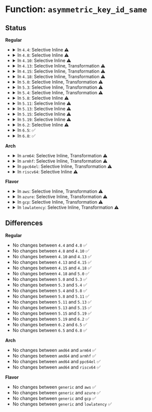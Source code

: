 # Function: <code>asymmetric_key_id_same</code>

## Status
<b>Regular</b>
<ul>
<li>
<details>
<summary>In <code>4.4</code>: Selective Inline ⚠️</summary>

```c
bool asymmetric_key_id_same(const struct asymmetric_key_id *kid1, const struct asymmetric_key_id *kid2);
```

**Collision:** Unique Global

**Inline:** Selective

**Transformation:** False

**Instances:**

```
In crypto/asymmetric_keys/asymmetric_type.c (ffffffff813ac2f0)
Location: crypto/asymmetric_keys/asymmetric_type.c:68
Inline: True
Direct callers:
  - crypto/asymmetric_keys/asymmetric_type.c:asymmetric_key_cmp
  - crypto/asymmetric_keys/asymmetric_type.c:asymmetric_key_cmp
  - crypto/asymmetric_keys/x509_public_key.c:x509_request_asymmetric_key
  - crypto/asymmetric_keys/x509_public_key.c:x509_key_preparse
  - crypto/asymmetric_keys/x509_public_key.c:x509_key_preparse
  - crypto/asymmetric_keys/pkcs7_verify.c:pkcs7_verify
  - crypto/asymmetric_keys/pkcs7_verify.c:pkcs7_verify
  - crypto/asymmetric_keys/pkcs7_verify.c:pkcs7_verify
  - crypto/asymmetric_keys/pkcs7_verify.c:pkcs7_verify
  - crypto/asymmetric_keys/pkcs7_verify.c:pkcs7_verify
```
**Symbols:**

```
ffffffff813ac2f0-ffffffff813ac329: asymmetric_key_id_same (STB_GLOBAL)
```
</details>
</li>
<li>
<details>
<summary>In <code>4.8</code>: Selective Inline ⚠️</summary>

```c
bool asymmetric_key_id_same(const struct asymmetric_key_id *kid1, const struct asymmetric_key_id *kid2);
```

**Collision:** Unique Global

**Inline:** Selective

**Transformation:** False

**Instances:**

```
In crypto/asymmetric_keys/asymmetric_type.c (ffffffff813f000d)
Location: crypto/asymmetric_keys/asymmetric_type.c:157
Inline: True
Inline callers:
  - crypto/asymmetric_keys/asymmetric_type.c:find_asymmetric_key
Direct callers:
  - crypto/asymmetric_keys/asymmetric_type.c:asymmetric_key_cmp
  - crypto/asymmetric_keys/asymmetric_type.c:asymmetric_key_cmp
  - crypto/asymmetric_keys/x509_public_key.c:x509_check_for_self_signed
  - crypto/asymmetric_keys/x509_public_key.c:x509_check_for_self_signed
  - crypto/asymmetric_keys/pkcs7_verify.c:pkcs7_verify
  - crypto/asymmetric_keys/pkcs7_verify.c:pkcs7_verify
  - crypto/asymmetric_keys/pkcs7_verify.c:pkcs7_verify
  - crypto/asymmetric_keys/pkcs7_verify.c:pkcs7_verify
```
**Symbols:**

```
ffffffff813f0300-ffffffff813f0336: asymmetric_key_id_same (STB_GLOBAL)
```
</details>
</li>
<li>
<details>
<summary>In <code>4.10</code>: Selective Inline ⚠️</summary>

```c
bool asymmetric_key_id_same(const struct asymmetric_key_id *kid1, const struct asymmetric_key_id *kid2);
```

**Collision:** Unique Global

**Inline:** Selective

**Transformation:** False

**Instances:**

```
In crypto/asymmetric_keys/asymmetric_type.c (ffffffff8140988d)
Location: crypto/asymmetric_keys/asymmetric_type.c:157
Inline: True
Inline callers:
  - crypto/asymmetric_keys/asymmetric_type.c:find_asymmetric_key
Direct callers:
  - crypto/asymmetric_keys/asymmetric_type.c:asymmetric_key_cmp
  - crypto/asymmetric_keys/asymmetric_type.c:asymmetric_key_cmp
  - crypto/asymmetric_keys/x509_public_key.c:x509_check_for_self_signed
  - crypto/asymmetric_keys/x509_public_key.c:x509_check_for_self_signed
  - crypto/asymmetric_keys/pkcs7_verify.c:pkcs7_verify
  - crypto/asymmetric_keys/pkcs7_verify.c:pkcs7_verify
  - crypto/asymmetric_keys/pkcs7_verify.c:pkcs7_verify
  - crypto/asymmetric_keys/pkcs7_verify.c:pkcs7_verify
```
**Symbols:**

```
ffffffff81409b80-ffffffff81409bb6: asymmetric_key_id_same (STB_GLOBAL)
```
</details>
</li>
<li>
<details>
<summary>In <code>4.13</code>: Selective Inline, Transformation ⚠️</summary>

```c
bool asymmetric_key_id_same(const struct asymmetric_key_id *kid1, const struct asymmetric_key_id *kid2);
```

**Collision:** Unique Global

**Inline:** Selective

**Transformation:** True

**Instances:**

```
In crypto/asymmetric_keys/asymmetric_type.c (ffffffff81416dec)
Location: crypto/asymmetric_keys/asymmetric_type.c:158
Inline: True
Inline callers:
  - crypto/asymmetric_keys/asymmetric_type.c:find_asymmetric_key
Direct callers:
  - crypto/asymmetric_keys/asymmetric_type.c:asymmetric_key_cmp
  - crypto/asymmetric_keys/asymmetric_type.c:asymmetric_key_cmp
  - crypto/asymmetric_keys/asymmetric_type.c:find_asymmetric_key
  - crypto/asymmetric_keys/restrict.c:key_or_keyring_common
  - crypto/asymmetric_keys/restrict.c:match_either_id
  - crypto/asymmetric_keys/restrict.c:match_either_id
  - crypto/asymmetric_keys/x509_public_key.c:x509_check_for_self_signed
  - crypto/asymmetric_keys/x509_public_key.c:x509_check_for_self_signed
  - crypto/asymmetric_keys/pkcs7_verify.c:pkcs7_verify
  - crypto/asymmetric_keys/pkcs7_verify.c:pkcs7_verify
  - crypto/asymmetric_keys/pkcs7_verify.c:pkcs7_verify
  - crypto/asymmetric_keys/pkcs7_verify.c:pkcs7_verify
```
**Symbols:**

```
ffffffff81416cc0-ffffffff81416ce8: asymmetric_key_id_same.part.4 (STB_LOCAL)
ffffffff81416cf0-ffffffff81416d0d: asymmetric_key_id_same (STB_GLOBAL)
```
</details>
</li>
<li>
<details>
<summary>In <code>4.15</code>: Selective Inline, Transformation ⚠️</summary>

```c
bool asymmetric_key_id_same(const struct asymmetric_key_id *kid1, const struct asymmetric_key_id *kid2);
```

**Collision:** Unique Global

**Inline:** Selective

**Transformation:** True

**Instances:**

```
In crypto/asymmetric_keys/asymmetric_type.c (ffffffff81441827)
Location: crypto/asymmetric_keys/asymmetric_type.c:160
Inline: True
Inline callers:
  - crypto/asymmetric_keys/asymmetric_type.c:find_asymmetric_key
Direct callers:
  - crypto/asymmetric_keys/asymmetric_type.c:asymmetric_key_cmp
  - crypto/asymmetric_keys/asymmetric_type.c:asymmetric_key_cmp
  - crypto/asymmetric_keys/asymmetric_type.c:find_asymmetric_key
  - crypto/asymmetric_keys/restrict.c:key_or_keyring_common
  - crypto/asymmetric_keys/restrict.c:match_either_id
  - crypto/asymmetric_keys/restrict.c:match_either_id
  - crypto/asymmetric_keys/x509_public_key.c:x509_check_for_self_signed
  - crypto/asymmetric_keys/x509_public_key.c:x509_check_for_self_signed
  - crypto/asymmetric_keys/pkcs7_verify.c:pkcs7_verify
  - crypto/asymmetric_keys/pkcs7_verify.c:pkcs7_verify
  - crypto/asymmetric_keys/pkcs7_verify.c:pkcs7_verify
  - crypto/asymmetric_keys/pkcs7_verify.c:pkcs7_verify
```
**Symbols:**

```
ffffffff814416f0-ffffffff81441718: asymmetric_key_id_same.part.4 (STB_LOCAL)
ffffffff81441720-ffffffff8144173d: asymmetric_key_id_same (STB_GLOBAL)
```
</details>
</li>
<li>
<details>
<summary>In <code>4.18</code>: Selective Inline, Transformation ⚠️</summary>

```c
bool asymmetric_key_id_same(const struct asymmetric_key_id *kid1, const struct asymmetric_key_id *kid2);
```

**Collision:** Unique Global

**Inline:** Selective

**Transformation:** True

**Instances:**

```
In crypto/asymmetric_keys/asymmetric_type.c (ffffffff81474724)
Location: crypto/asymmetric_keys/asymmetric_type.c:160
Inline: True
Inline callers:
  - crypto/asymmetric_keys/asymmetric_type.c:find_asymmetric_key
Direct callers:
  - crypto/asymmetric_keys/asymmetric_type.c:asymmetric_key_cmp
  - crypto/asymmetric_keys/asymmetric_type.c:asymmetric_key_cmp
  - crypto/asymmetric_keys/asymmetric_type.c:find_asymmetric_key
  - crypto/asymmetric_keys/restrict.c:key_or_keyring_common
  - crypto/asymmetric_keys/restrict.c:key_or_keyring_common
  - crypto/asymmetric_keys/restrict.c:key_or_keyring_common
  - crypto/asymmetric_keys/x509_public_key.c:x509_check_for_self_signed
  - crypto/asymmetric_keys/x509_public_key.c:x509_check_for_self_signed
  - crypto/asymmetric_keys/pkcs7_verify.c:pkcs7_verify
  - crypto/asymmetric_keys/pkcs7_verify.c:pkcs7_verify
  - crypto/asymmetric_keys/pkcs7_verify.c:pkcs7_verify
  - crypto/asymmetric_keys/pkcs7_verify.c:pkcs7_verify
```
**Symbols:**

```
ffffffff814745a0-ffffffff814745c8: asymmetric_key_id_same.part.5 (STB_LOCAL)
ffffffff814745d0-ffffffff814745ed: asymmetric_key_id_same (STB_GLOBAL)
```
</details>
</li>
<li>
<details>
<summary>In <code>5.0</code>: Selective Inline, Transformation ⚠️</summary>

```c
bool asymmetric_key_id_same(const struct asymmetric_key_id *kid1, const struct asymmetric_key_id *kid2);
```

**Collision:** Unique Global

**Inline:** Selective

**Transformation:** True

**Instances:**

```
In crypto/asymmetric_keys/asymmetric_type.c (ffffffff81492364)
Location: crypto/asymmetric_keys/asymmetric_type.c:161
Inline: True
Inline callers:
  - crypto/asymmetric_keys/asymmetric_type.c:find_asymmetric_key
Direct callers:
  - crypto/asymmetric_keys/asymmetric_type.c:asymmetric_key_cmp
  - crypto/asymmetric_keys/asymmetric_type.c:asymmetric_key_cmp
  - crypto/asymmetric_keys/asymmetric_type.c:find_asymmetric_key
  - crypto/asymmetric_keys/restrict.c:key_or_keyring_common
  - crypto/asymmetric_keys/restrict.c:key_or_keyring_common
  - crypto/asymmetric_keys/restrict.c:key_or_keyring_common
  - crypto/asymmetric_keys/x509_public_key.c:x509_check_for_self_signed
  - crypto/asymmetric_keys/x509_public_key.c:x509_check_for_self_signed
  - crypto/asymmetric_keys/pkcs7_verify.c:pkcs7_verify
  - crypto/asymmetric_keys/pkcs7_verify.c:pkcs7_verify
  - crypto/asymmetric_keys/pkcs7_verify.c:pkcs7_verify
  - crypto/asymmetric_keys/pkcs7_verify.c:pkcs7_verify
```
**Symbols:**

```
ffffffff814921e0-ffffffff81492208: asymmetric_key_id_same.part.5 (STB_LOCAL)
ffffffff81492210-ffffffff8149222d: asymmetric_key_id_same (STB_GLOBAL)
```
</details>
</li>
<li>
<details>
<summary>In <code>5.3</code>: Selective Inline, Transformation ⚠️</summary>

```c
bool asymmetric_key_id_same(const struct asymmetric_key_id *kid1, const struct asymmetric_key_id *kid2);
```

**Collision:** Unique Global

**Inline:** Selective

**Transformation:** True

**Instances:**

```
In crypto/asymmetric_keys/asymmetric_type.c (ffffffff814c0023)
Location: crypto/asymmetric_keys/asymmetric_type.c:157
Inline: True
Inline callers:
  - crypto/asymmetric_keys/asymmetric_type.c:find_asymmetric_key
Direct callers:
  - crypto/asymmetric_keys/asymmetric_type.c:asymmetric_key_cmp
  - crypto/asymmetric_keys/asymmetric_type.c:asymmetric_key_cmp
  - crypto/asymmetric_keys/asymmetric_type.c:find_asymmetric_key
  - crypto/asymmetric_keys/restrict.c:key_or_keyring_common
  - crypto/asymmetric_keys/restrict.c:key_or_keyring_common
  - crypto/asymmetric_keys/restrict.c:key_or_keyring_common
  - crypto/asymmetric_keys/x509_public_key.c:x509_check_for_self_signed
  - crypto/asymmetric_keys/x509_public_key.c:x509_check_for_self_signed
  - crypto/asymmetric_keys/pkcs7_verify.c:pkcs7_verify
```
**Symbols:**

```
ffffffff814bf810-ffffffff814bf838: asymmetric_key_id_same.part.0 (STB_LOCAL)
ffffffff814bf840-ffffffff814bf85d: asymmetric_key_id_same (STB_GLOBAL)
```
</details>
</li>
<li>
<details>
<summary>In <code>5.4</code>: Selective Inline, Transformation ⚠️</summary>

```c
bool asymmetric_key_id_same(const struct asymmetric_key_id *kid1, const struct asymmetric_key_id *kid2);
```

**Collision:** Unique Global

**Inline:** Selective

**Transformation:** True

**Instances:**

```
In crypto/asymmetric_keys/asymmetric_type.c (ffffffff814d8e73)
Location: crypto/asymmetric_keys/asymmetric_type.c:157
Inline: True
Inline callers:
  - crypto/asymmetric_keys/asymmetric_type.c:find_asymmetric_key
Direct callers:
  - crypto/asymmetric_keys/asymmetric_type.c:asymmetric_key_cmp
  - crypto/asymmetric_keys/asymmetric_type.c:asymmetric_key_cmp
  - crypto/asymmetric_keys/asymmetric_type.c:find_asymmetric_key
  - crypto/asymmetric_keys/restrict.c:key_or_keyring_common
  - crypto/asymmetric_keys/restrict.c:key_or_keyring_common
  - crypto/asymmetric_keys/restrict.c:key_or_keyring_common
  - crypto/asymmetric_keys/x509_public_key.c:x509_check_for_self_signed
  - crypto/asymmetric_keys/x509_public_key.c:x509_check_for_self_signed
  - crypto/asymmetric_keys/pkcs7_verify.c:pkcs7_verify
```
**Symbols:**

```
ffffffff814d8660-ffffffff814d8688: asymmetric_key_id_same.part.0 (STB_LOCAL)
ffffffff814d8690-ffffffff814d86ad: asymmetric_key_id_same (STB_GLOBAL)
```
</details>
</li>
<li>
<details>
<summary>In <code>5.8</code>: Selective Inline ⚠️</summary>

```c
bool asymmetric_key_id_same(const struct asymmetric_key_id *kid1, const struct asymmetric_key_id *kid2);
```

**Collision:** Unique Global

**Inline:** Selective

**Transformation:** False

**Instances:**

```
In crypto/asymmetric_keys/asymmetric_type.c (ffffffff815387a0)
Location: crypto/asymmetric_keys/asymmetric_type.c:157
Inline: True
Inline callers:
  - crypto/asymmetric_keys/asymmetric_type.c:asymmetric_key_cmp
  - crypto/asymmetric_keys/asymmetric_type.c:asymmetric_key_cmp
Direct callers:
  - crypto/asymmetric_keys/asymmetric_type.c:find_asymmetric_key
  - crypto/asymmetric_keys/restrict.c:key_or_keyring_common
  - crypto/asymmetric_keys/restrict.c:key_or_keyring_common
  - crypto/asymmetric_keys/restrict.c:key_or_keyring_common
  - crypto/asymmetric_keys/x509_public_key.c:x509_check_for_self_signed
  - crypto/asymmetric_keys/x509_public_key.c:x509_check_for_self_signed
  - crypto/asymmetric_keys/pkcs7_verify.c:pkcs7_verify_sig_chain
  - crypto/asymmetric_keys/pkcs7_verify.c:pkcs7_verify_sig_chain
  - crypto/asymmetric_keys/pkcs7_verify.c:pkcs7_verify_sig_chain
```
**Symbols:**

```
ffffffff81537fc0-ffffffff81537ff9: asymmetric_key_id_same (STB_GLOBAL)
```
</details>
</li>
<li>
<details>
<summary>In <code>5.11</code>: Selective Inline ⚠️</summary>

```c
bool asymmetric_key_id_same(const struct asymmetric_key_id *kid1, const struct asymmetric_key_id *kid2);
```

**Collision:** Unique Global

**Inline:** Selective

**Transformation:** False

**Instances:**

```
In crypto/asymmetric_keys/asymmetric_type.c (ffffffff81555600)
Location: crypto/asymmetric_keys/asymmetric_type.c:157
Inline: True
Inline callers:
  - crypto/asymmetric_keys/asymmetric_type.c:asymmetric_key_cmp
  - crypto/asymmetric_keys/asymmetric_type.c:asymmetric_key_cmp
Direct callers:
  - crypto/asymmetric_keys/asymmetric_type.c:find_asymmetric_key
  - crypto/asymmetric_keys/restrict.c:key_or_keyring_common
  - crypto/asymmetric_keys/restrict.c:key_or_keyring_common
  - crypto/asymmetric_keys/restrict.c:key_or_keyring_common
  - crypto/asymmetric_keys/x509_public_key.c:x509_check_for_self_signed
  - crypto/asymmetric_keys/x509_public_key.c:x509_check_for_self_signed
  - crypto/asymmetric_keys/pkcs7_verify.c:pkcs7_verify_sig_chain
  - crypto/asymmetric_keys/pkcs7_verify.c:pkcs7_verify_sig_chain
  - crypto/asymmetric_keys/pkcs7_verify.c:pkcs7_verify_sig_chain
```
**Symbols:**

```
ffffffff81554e20-ffffffff81554e59: asymmetric_key_id_same (STB_GLOBAL)
```
</details>
</li>
<li>
<details>
<summary>In <code>5.13</code>: Selective Inline ⚠️</summary>

```c
bool asymmetric_key_id_same(const struct asymmetric_key_id *kid1, const struct asymmetric_key_id *kid2);
```

**Collision:** Unique Global

**Inline:** Selective

**Transformation:** False

**Instances:**

```
In crypto/asymmetric_keys/asymmetric_type.c (ffffffff8155db20)
Location: crypto/asymmetric_keys/asymmetric_type.c:158
Inline: True
Inline callers:
  - crypto/asymmetric_keys/asymmetric_type.c:asymmetric_key_cmp
  - crypto/asymmetric_keys/asymmetric_type.c:asymmetric_key_cmp
Direct callers:
  - crypto/asymmetric_keys/asymmetric_type.c:find_asymmetric_key
  - crypto/asymmetric_keys/restrict.c:key_or_keyring_common
  - crypto/asymmetric_keys/restrict.c:key_or_keyring_common
  - crypto/asymmetric_keys/restrict.c:key_or_keyring_common
  - crypto/asymmetric_keys/x509_public_key.c:x509_check_for_self_signed
  - crypto/asymmetric_keys/x509_public_key.c:x509_check_for_self_signed
  - crypto/asymmetric_keys/pkcs7_verify.c:pkcs7_verify
  - crypto/asymmetric_keys/pkcs7_verify.c:pkcs7_verify_sig_chain
  - crypto/asymmetric_keys/pkcs7_verify.c:pkcs7_verify_sig_chain
  - crypto/asymmetric_keys/pkcs7_verify.c:pkcs7_verify_sig_chain
```
**Symbols:**

```
ffffffff8155d590-ffffffff8155d5c9: asymmetric_key_id_same (STB_GLOBAL)
```
</details>
</li>
<li>
<details>
<summary>In <code>5.15</code>: Selective Inline ⚠️</summary>

```c
bool asymmetric_key_id_same(const struct asymmetric_key_id *kid1, const struct asymmetric_key_id *kid2);
```

**Collision:** Unique Global

**Inline:** Selective

**Transformation:** False

**Instances:**

```
In crypto/asymmetric_keys/asymmetric_type.c (ffffffff815bee30)
Location: crypto/asymmetric_keys/asymmetric_type.c:158
Inline: True
Inline callers:
  - crypto/asymmetric_keys/asymmetric_type.c:asymmetric_key_cmp
  - crypto/asymmetric_keys/asymmetric_type.c:asymmetric_key_cmp
Direct callers:
  - crypto/asymmetric_keys/asymmetric_type.c:find_asymmetric_key
  - crypto/asymmetric_keys/restrict.c:key_or_keyring_common
  - crypto/asymmetric_keys/restrict.c:key_or_keyring_common
  - crypto/asymmetric_keys/restrict.c:key_or_keyring_common
  - crypto/asymmetric_keys/x509_public_key.c:x509_check_for_self_signed
  - crypto/asymmetric_keys/x509_public_key.c:x509_check_for_self_signed
  - crypto/asymmetric_keys/pkcs7_verify.c:pkcs7_verify
  - crypto/asymmetric_keys/pkcs7_verify.c:pkcs7_verify_sig_chain
  - crypto/asymmetric_keys/pkcs7_verify.c:pkcs7_verify_sig_chain
  - crypto/asymmetric_keys/pkcs7_verify.c:pkcs7_verify_sig_chain
```
**Symbols:**

```
ffffffff815be8b0-ffffffff815be8e9: asymmetric_key_id_same (STB_GLOBAL)
```
</details>
</li>
<li>
<details>
<summary>In <code>5.19</code>: Selective Inline ⚠️</summary>

```c
bool asymmetric_key_id_same(const struct asymmetric_key_id *kid1, const struct asymmetric_key_id *kid2);
```

**Collision:** Unique Global

**Inline:** Selective

**Transformation:** False

**Instances:**

```
In crypto/asymmetric_keys/asymmetric_type.c (ffffffff81668d57)
Location: crypto/asymmetric_keys/asymmetric_type.c:171
Inline: True
Inline callers:
  - crypto/asymmetric_keys/asymmetric_type.c:asymmetric_key_cmp_name
  - crypto/asymmetric_keys/asymmetric_type.c:asymmetric_key_cmp
Direct callers:
  - crypto/asymmetric_keys/asymmetric_type.c:find_asymmetric_key
  - crypto/asymmetric_keys/restrict.c:key_or_keyring_common
  - crypto/asymmetric_keys/restrict.c:key_or_keyring_common
  - crypto/asymmetric_keys/restrict.c:key_or_keyring_common
  - crypto/asymmetric_keys/restrict.c:key_or_keyring_common
  - crypto/asymmetric_keys/x509_public_key.c:x509_check_for_self_signed
  - crypto/asymmetric_keys/x509_public_key.c:x509_check_for_self_signed
  - crypto/asymmetric_keys/pkcs7_verify.c:pkcs7_verify
  - crypto/asymmetric_keys/pkcs7_verify.c:pkcs7_verify_sig_chain
  - crypto/asymmetric_keys/pkcs7_verify.c:pkcs7_verify_sig_chain
  - crypto/asymmetric_keys/pkcs7_verify.c:pkcs7_verify_sig_chain
```
**Symbols:**

```
ffffffff81668200-ffffffff81668257: asymmetric_key_id_same (STB_GLOBAL)
```
</details>
</li>
<li>
<details>
<summary>In <code>6.2</code>: Selective Inline ⚠️</summary>

```c
bool asymmetric_key_id_same(const struct asymmetric_key_id *kid1, const struct asymmetric_key_id *kid2);
```

**Collision:** Unique Global

**Inline:** Selective

**Transformation:** False

**Instances:**

```
In crypto/asymmetric_keys/asymmetric_type.c (ffffffff81723567)
Location: crypto/asymmetric_keys/asymmetric_type.c:171
Inline: True
Inline callers:
  - crypto/asymmetric_keys/asymmetric_type.c:asymmetric_key_cmp_name
  - crypto/asymmetric_keys/asymmetric_type.c:asymmetric_key_cmp
Direct callers:
  - crypto/asymmetric_keys/asymmetric_type.c:find_asymmetric_key
  - crypto/asymmetric_keys/restrict.c:key_or_keyring_common
  - crypto/asymmetric_keys/restrict.c:key_or_keyring_common
  - crypto/asymmetric_keys/restrict.c:key_or_keyring_common
  - crypto/asymmetric_keys/restrict.c:key_or_keyring_common
  - crypto/asymmetric_keys/x509_public_key.c:x509_check_for_self_signed
  - crypto/asymmetric_keys/x509_public_key.c:x509_check_for_self_signed
  - crypto/asymmetric_keys/pkcs7_verify.c:pkcs7_verify
  - crypto/asymmetric_keys/pkcs7_verify.c:pkcs7_verify_sig_chain
  - crypto/asymmetric_keys/pkcs7_verify.c:pkcs7_verify_sig_chain
  - crypto/asymmetric_keys/pkcs7_verify.c:pkcs7_verify_sig_chain
```
**Symbols:**

```
ffffffff817228a0-ffffffff817228f7: asymmetric_key_id_same (STB_GLOBAL)
```
</details>
</li>
<li>
<details>
<summary>In <code>6.5</code>: ✅</summary>

```c
bool asymmetric_key_id_same(const struct asymmetric_key_id *kid1, const struct asymmetric_key_id *kid2);
```

**Collision:** Unique Global

**Inline:** No

**Transformation:** False

**Instances:**

```
In crypto/asymmetric_keys/asymmetric_type.c (ffffffff8175ebd0)
Location: crypto/asymmetric_keys/asymmetric_type.c:170
Inline: False
Direct callers:
  - crypto/asymmetric_keys/asymmetric_type.c:asymmetric_key_cmp_name
  - crypto/asymmetric_keys/asymmetric_type.c:asymmetric_key_cmp
  - crypto/asymmetric_keys/asymmetric_type.c:asymmetric_key_cmp
  - crypto/asymmetric_keys/asymmetric_type.c:find_asymmetric_key
  - crypto/asymmetric_keys/restrict.c:key_or_keyring_common
  - crypto/asymmetric_keys/restrict.c:key_or_keyring_common
  - crypto/asymmetric_keys/restrict.c:key_or_keyring_common
  - crypto/asymmetric_keys/restrict.c:key_or_keyring_common
  - crypto/asymmetric_keys/x509_public_key.c:x509_check_for_self_signed
  - crypto/asymmetric_keys/x509_public_key.c:x509_check_for_self_signed
  - crypto/asymmetric_keys/pkcs7_verify.c:pkcs7_verify
  - crypto/asymmetric_keys/pkcs7_verify.c:pkcs7_verify_sig_chain
  - crypto/asymmetric_keys/pkcs7_verify.c:pkcs7_verify_sig_chain
  - crypto/asymmetric_keys/pkcs7_verify.c:pkcs7_verify_sig_chain
```
**Symbols:**

```
ffffffff8175ebd0-ffffffff8175ec27: asymmetric_key_id_same (STB_GLOBAL)
```
</details>
</li>
<li>
<details>
<summary>In <code>6.8</code>: ✅</summary>

```c
bool asymmetric_key_id_same(const struct asymmetric_key_id *kid1, const struct asymmetric_key_id *kid2);
```

**Collision:** Unique Global

**Inline:** No

**Transformation:** False

**Instances:**

```
In crypto/asymmetric_keys/asymmetric_type.c (ffffffff817a03c0)
Location: crypto/asymmetric_keys/asymmetric_type.c:170
Inline: False
Direct callers:
  - crypto/asymmetric_keys/asymmetric_type.c:asymmetric_key_cmp_name
  - crypto/asymmetric_keys/asymmetric_type.c:asymmetric_key_cmp
  - crypto/asymmetric_keys/asymmetric_type.c:asymmetric_key_cmp
  - crypto/asymmetric_keys/asymmetric_type.c:find_asymmetric_key
  - crypto/asymmetric_keys/restrict.c:key_or_keyring_common
  - crypto/asymmetric_keys/restrict.c:key_or_keyring_common
  - crypto/asymmetric_keys/restrict.c:key_or_keyring_common
  - crypto/asymmetric_keys/restrict.c:key_or_keyring_common
  - crypto/asymmetric_keys/x509_public_key.c:x509_check_for_self_signed
  - crypto/asymmetric_keys/x509_public_key.c:x509_check_for_self_signed
  - crypto/asymmetric_keys/pkcs7_verify.c:pkcs7_verify
  - crypto/asymmetric_keys/pkcs7_verify.c:pkcs7_verify_sig_chain
  - crypto/asymmetric_keys/pkcs7_verify.c:pkcs7_verify_sig_chain
  - crypto/asymmetric_keys/pkcs7_verify.c:pkcs7_verify_sig_chain
```
**Symbols:**

```
ffffffff817a03c0-ffffffff817a0417: asymmetric_key_id_same (STB_GLOBAL)
```
</details>
</li>
</ul>
<b>Arch</b>
<ul>
<li>
<details>
<summary>In <code>arm64</code>: Selective Inline, Transformation ⚠️</summary>

```c
bool asymmetric_key_id_same(const struct asymmetric_key_id *kid1, const struct asymmetric_key_id *kid2);
```

**Collision:** Unique Global

**Inline:** Selective

**Transformation:** True

**Instances:**

```
In crypto/asymmetric_keys/asymmetric_type.c (ffff8000105d49b4)
Location: crypto/asymmetric_keys/asymmetric_type.c:157
Inline: True
Inline callers:
  - crypto/asymmetric_keys/asymmetric_type.c:find_asymmetric_key
Direct callers:
  - crypto/asymmetric_keys/asymmetric_type.c:asymmetric_key_cmp
  - crypto/asymmetric_keys/asymmetric_type.c:asymmetric_key_cmp
  - crypto/asymmetric_keys/asymmetric_type.c:find_asymmetric_key
  - crypto/asymmetric_keys/x509_public_key.c:x509_check_for_self_signed
  - crypto/asymmetric_keys/x509_public_key.c:x509_check_for_self_signed
  - crypto/asymmetric_keys/pkcs7_verify.c:pkcs7_verify
```
**Symbols:**

```
ffff8000105d45a0-ffff8000105d4600: asymmetric_key_id_same.part.0 (STB_LOCAL)
ffff8000105d4600-ffff8000105d4648: asymmetric_key_id_same (STB_GLOBAL)
```
</details>
</li>
<li>
<details>
<summary>In <code>armhf</code>: Selective Inline, Transformation ⚠️</summary>

```c
bool asymmetric_key_id_same(const struct asymmetric_key_id *kid1, const struct asymmetric_key_id *kid2);
```

**Collision:** Unique Global

**Inline:** Selective

**Transformation:** True

**Instances:**

```
In crypto/asymmetric_keys/asymmetric_type.c (c0782330)
Location: crypto/asymmetric_keys/asymmetric_type.c:157
Inline: True
Inline callers:
  - crypto/asymmetric_keys/asymmetric_type.c:find_asymmetric_key
Direct callers:
  - crypto/asymmetric_keys/asymmetric_type.c:asymmetric_key_cmp
  - crypto/asymmetric_keys/asymmetric_type.c:asymmetric_key_cmp
  - crypto/asymmetric_keys/asymmetric_type.c:find_asymmetric_key
  - crypto/asymmetric_keys/restrict.c:key_or_keyring_common
  - crypto/asymmetric_keys/restrict.c:match_either_id
  - crypto/asymmetric_keys/restrict.c:match_either_id
  - crypto/asymmetric_keys/x509_public_key.c:x509_check_for_self_signed
  - crypto/asymmetric_keys/x509_public_key.c:x509_check_for_self_signed
  - crypto/asymmetric_keys/pkcs7_verify.c:pkcs7_verify
  - crypto/asymmetric_keys/pkcs7_verify.c:pkcs7_verify_sig_chain
  - crypto/asymmetric_keys/pkcs7_verify.c:pkcs7_verify_sig_chain
  - crypto/asymmetric_keys/pkcs7_verify.c:pkcs7_verify_sig_chain
  - crypto/asymmetric_keys/pkcs7_verify.c:pkcs7_verify_sig_chain
```
**Symbols:**

```
c0782024-c0782068: asymmetric_key_id_same.part.0 (STB_LOCAL)
c0782068-c0782098: asymmetric_key_id_same (STB_GLOBAL)
```
</details>
</li>
<li>
<details>
<summary>In <code>ppc64el</code>: Selective Inline, Transformation ⚠️</summary>

```c
bool asymmetric_key_id_same(const struct asymmetric_key_id *kid1, const struct asymmetric_key_id *kid2);
```

**Collision:** Unique Global

**Inline:** Selective

**Transformation:** True

**Instances:**

```
In crypto/asymmetric_keys/asymmetric_type.c (c000000000763034)
Location: crypto/asymmetric_keys/asymmetric_type.c:157
Inline: True
Inline callers:
  - crypto/asymmetric_keys/asymmetric_type.c:find_asymmetric_key
Direct callers:
  - crypto/asymmetric_keys/asymmetric_type.c:asymmetric_key_cmp
  - crypto/asymmetric_keys/asymmetric_type.c:asymmetric_key_cmp
  - crypto/asymmetric_keys/asymmetric_type.c:find_asymmetric_key
  - crypto/asymmetric_keys/x509_public_key.c:x509_check_for_self_signed
  - crypto/asymmetric_keys/x509_public_key.c:x509_check_for_self_signed
  - crypto/asymmetric_keys/x509_public_key.c:x509_check_for_self_signed
  - crypto/asymmetric_keys/x509_public_key.c:x509_check_for_self_signed
  - crypto/asymmetric_keys/pkcs7_verify.c:pkcs7_verify
```
**Symbols:**

```
c000000000761f60-c000000000761fc8: asymmetric_key_id_same.part.0 (STB_LOCAL)
c000000000761fd0-c000000000762008: asymmetric_key_id_same (STB_GLOBAL)
```
</details>
</li>
<li>
<details>
<summary>In <code>riscv64</code>: Selective Inline ⚠️</summary>

```c
bool asymmetric_key_id_same(const struct asymmetric_key_id *kid1, const struct asymmetric_key_id *kid2);
```

**Collision:** Unique Global

**Inline:** Selective

**Transformation:** False

**Instances:**

```
In crypto/asymmetric_keys/asymmetric_type.c (ffffffe000418cbe)
Location: crypto/asymmetric_keys/asymmetric_type.c:157
Inline: True
Inline callers:
  - crypto/asymmetric_keys/asymmetric_type.c:find_asymmetric_key
  - crypto/asymmetric_keys/asymmetric_type.c:find_asymmetric_key
Direct callers:
  - crypto/asymmetric_keys/asymmetric_type.c:asymmetric_key_cmp
  - crypto/asymmetric_keys/asymmetric_type.c:asymmetric_key_cmp
  - crypto/asymmetric_keys/x509_public_key.c:x509_check_for_self_signed
  - crypto/asymmetric_keys/x509_public_key.c:x509_check_for_self_signed
  - crypto/asymmetric_keys/pkcs7_verify.c:pkcs7_verify
```
**Symbols:**

```
ffffffe000419270-ffffffe0004192d8: asymmetric_key_id_same (STB_GLOBAL)
```
</details>
</li>
</ul>
<b>Flavor</b>
<ul>
<li>
<details>
<summary>In <code>aws</code>: Selective Inline, Transformation ⚠️</summary>

```c
bool asymmetric_key_id_same(const struct asymmetric_key_id *kid1, const struct asymmetric_key_id *kid2);
```

**Collision:** Unique Global

**Inline:** Selective

**Transformation:** True

**Instances:**

```
In crypto/asymmetric_keys/asymmetric_type.c (ffffffff814d1453)
Location: crypto/asymmetric_keys/asymmetric_type.c:157
Inline: True
Inline callers:
  - crypto/asymmetric_keys/asymmetric_type.c:find_asymmetric_key
Direct callers:
  - crypto/asymmetric_keys/asymmetric_type.c:asymmetric_key_cmp
  - crypto/asymmetric_keys/asymmetric_type.c:asymmetric_key_cmp
  - crypto/asymmetric_keys/asymmetric_type.c:find_asymmetric_key
  - crypto/asymmetric_keys/restrict.c:key_or_keyring_common
  - crypto/asymmetric_keys/restrict.c:key_or_keyring_common
  - crypto/asymmetric_keys/restrict.c:key_or_keyring_common
  - crypto/asymmetric_keys/x509_public_key.c:x509_check_for_self_signed
  - crypto/asymmetric_keys/x509_public_key.c:x509_check_for_self_signed
  - crypto/asymmetric_keys/pkcs7_verify.c:pkcs7_verify
```
**Symbols:**

```
ffffffff814d0c40-ffffffff814d0c68: asymmetric_key_id_same.part.0 (STB_LOCAL)
ffffffff814d0c70-ffffffff814d0c8d: asymmetric_key_id_same (STB_GLOBAL)
```
</details>
</li>
<li>
<details>
<summary>In <code>azure</code>: Selective Inline, Transformation ⚠️</summary>

```c
bool asymmetric_key_id_same(const struct asymmetric_key_id *kid1, const struct asymmetric_key_id *kid2);
```

**Collision:** Unique Global

**Inline:** Selective

**Transformation:** True

**Instances:**

```
In crypto/asymmetric_keys/asymmetric_type.c (ffffffff814c1e73)
Location: crypto/asymmetric_keys/asymmetric_type.c:157
Inline: True
Inline callers:
  - crypto/asymmetric_keys/asymmetric_type.c:find_asymmetric_key
Direct callers:
  - crypto/asymmetric_keys/asymmetric_type.c:asymmetric_key_cmp
  - crypto/asymmetric_keys/asymmetric_type.c:asymmetric_key_cmp
  - crypto/asymmetric_keys/asymmetric_type.c:find_asymmetric_key
  - crypto/asymmetric_keys/restrict.c:key_or_keyring_common
  - crypto/asymmetric_keys/restrict.c:key_or_keyring_common
  - crypto/asymmetric_keys/restrict.c:key_or_keyring_common
  - crypto/asymmetric_keys/x509_public_key.c:x509_check_for_self_signed
  - crypto/asymmetric_keys/x509_public_key.c:x509_check_for_self_signed
  - crypto/asymmetric_keys/pkcs7_verify.c:pkcs7_verify
```
**Symbols:**

```
ffffffff814c1660-ffffffff814c1688: asymmetric_key_id_same.part.0 (STB_LOCAL)
ffffffff814c1690-ffffffff814c16ad: asymmetric_key_id_same (STB_GLOBAL)
```
</details>
</li>
<li>
<details>
<summary>In <code>gcp</code>: Selective Inline, Transformation ⚠️</summary>

```c
bool asymmetric_key_id_same(const struct asymmetric_key_id *kid1, const struct asymmetric_key_id *kid2);
```

**Collision:** Unique Global

**Inline:** Selective

**Transformation:** True

**Instances:**

```
In crypto/asymmetric_keys/asymmetric_type.c (ffffffff814cd4e3)
Location: crypto/asymmetric_keys/asymmetric_type.c:157
Inline: True
Inline callers:
  - crypto/asymmetric_keys/asymmetric_type.c:find_asymmetric_key
Direct callers:
  - crypto/asymmetric_keys/asymmetric_type.c:asymmetric_key_cmp
  - crypto/asymmetric_keys/asymmetric_type.c:asymmetric_key_cmp
  - crypto/asymmetric_keys/asymmetric_type.c:find_asymmetric_key
  - crypto/asymmetric_keys/restrict.c:key_or_keyring_common
  - crypto/asymmetric_keys/restrict.c:key_or_keyring_common
  - crypto/asymmetric_keys/restrict.c:key_or_keyring_common
  - crypto/asymmetric_keys/x509_public_key.c:x509_check_for_self_signed
  - crypto/asymmetric_keys/x509_public_key.c:x509_check_for_self_signed
  - crypto/asymmetric_keys/pkcs7_verify.c:pkcs7_verify
```
**Symbols:**

```
ffffffff814cccd0-ffffffff814cccf8: asymmetric_key_id_same.part.0 (STB_LOCAL)
ffffffff814ccd00-ffffffff814ccd1d: asymmetric_key_id_same (STB_GLOBAL)
```
</details>
</li>
<li>
<details>
<summary>In <code>lowlatency</code>: Selective Inline, Transformation ⚠️</summary>

```c
bool asymmetric_key_id_same(const struct asymmetric_key_id *kid1, const struct asymmetric_key_id *kid2);
```

**Collision:** Unique Global

**Inline:** Selective

**Transformation:** True

**Instances:**

```
In crypto/asymmetric_keys/asymmetric_type.c (ffffffff814e5fb3)
Location: crypto/asymmetric_keys/asymmetric_type.c:157
Inline: True
Inline callers:
  - crypto/asymmetric_keys/asymmetric_type.c:find_asymmetric_key
Direct callers:
  - crypto/asymmetric_keys/asymmetric_type.c:asymmetric_key_cmp
  - crypto/asymmetric_keys/asymmetric_type.c:asymmetric_key_cmp
  - crypto/asymmetric_keys/asymmetric_type.c:find_asymmetric_key
  - crypto/asymmetric_keys/restrict.c:key_or_keyring_common
  - crypto/asymmetric_keys/restrict.c:key_or_keyring_common
  - crypto/asymmetric_keys/restrict.c:key_or_keyring_common
  - crypto/asymmetric_keys/x509_public_key.c:x509_check_for_self_signed
  - crypto/asymmetric_keys/x509_public_key.c:x509_check_for_self_signed
  - crypto/asymmetric_keys/pkcs7_verify.c:pkcs7_verify
```
**Symbols:**

```
ffffffff814e57a0-ffffffff814e57c8: asymmetric_key_id_same.part.0 (STB_LOCAL)
ffffffff814e57d0-ffffffff814e57ed: asymmetric_key_id_same (STB_GLOBAL)
```
</details>
</li>
</ul>

## Differences
<b>Regular</b>
<ul>
<li>
No changes between <code>4.4</code> and <code>4.8</code> ✅
</li>
<li>
No changes between <code>4.8</code> and <code>4.10</code> ✅
</li>
<li>
No changes between <code>4.10</code> and <code>4.13</code> ✅
</li>
<li>
No changes between <code>4.13</code> and <code>4.15</code> ✅
</li>
<li>
No changes between <code>4.15</code> and <code>4.18</code> ✅
</li>
<li>
No changes between <code>4.18</code> and <code>5.0</code> ✅
</li>
<li>
No changes between <code>5.0</code> and <code>5.3</code> ✅
</li>
<li>
No changes between <code>5.3</code> and <code>5.4</code> ✅
</li>
<li>
No changes between <code>5.4</code> and <code>5.8</code> ✅
</li>
<li>
No changes between <code>5.8</code> and <code>5.11</code> ✅
</li>
<li>
No changes between <code>5.11</code> and <code>5.13</code> ✅
</li>
<li>
No changes between <code>5.13</code> and <code>5.15</code> ✅
</li>
<li>
No changes between <code>5.15</code> and <code>5.19</code> ✅
</li>
<li>
No changes between <code>5.19</code> and <code>6.2</code> ✅
</li>
<li>
No changes between <code>6.2</code> and <code>6.5</code> ✅
</li>
<li>
No changes between <code>6.5</code> and <code>6.8</code> ✅
</li>
</ul>
<b>Arch</b>
<ul>
<li>
No changes between <code>amd64</code> and <code>arm64</code> ✅
</li>
<li>
No changes between <code>amd64</code> and <code>armhf</code> ✅
</li>
<li>
No changes between <code>amd64</code> and <code>ppc64el</code> ✅
</li>
<li>
No changes between <code>amd64</code> and <code>riscv64</code> ✅
</li>
</ul>
<b>Flavor</b>
<ul>
<li>
No changes between <code>generic</code> and <code>aws</code> ✅
</li>
<li>
No changes between <code>generic</code> and <code>azure</code> ✅
</li>
<li>
No changes between <code>generic</code> and <code>gcp</code> ✅
</li>
<li>
No changes between <code>generic</code> and <code>lowlatency</code> ✅
</li>
</ul>
